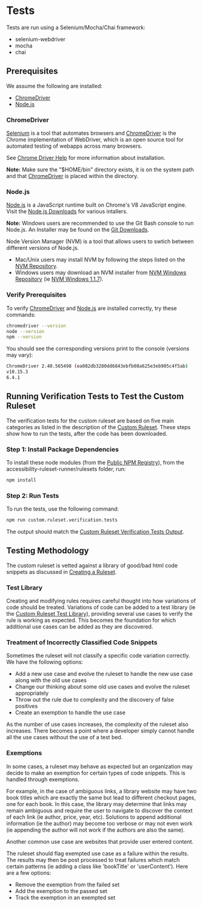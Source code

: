 # Tests
Tests are run using a Selenium/Mocha/Chai framework:

<ul>
<li>selenium-webdriver</li>
<li>mocha</li>
<li>chai</li>
</ul>

## Prerequisites

We assume the following are installed:
<ul>
<li><a href='http://chromedriver.chromium.org/'>ChromeDriver</a></li>
<li><a href='https://nodejs.org/en/'>Node.js</a></li>
</ul>

### ChromeDriver

<a href='https://www.seleniumhq.org/'>Selenium</a> is a tool that automates browsers and <a href='http://chromedriver.chromium.org/'>ChromeDriver</a> is the Chrome implementation of WebDriver, which is an open source tool for automated testing of webapps across many browsers.

See <a href='../../topics/CHROMEDRIVERHELP.md'>Chrome Driver Help</a> for more information about installation.

<b>Note:</b> Make sure the "$HOME/bin" directory exists, it is on the system path and that <a href='http://chromedriver.chromium.org/'>ChromeDriver</a> is placed within the directory.

### Node.js

<a href='https://nodejs.org/en/'>Node.js</a> is a JavaScript runtime built on Chrome's V8 JavaScript engine.  Visit the <a href='https://nodejs.org/en/download/'>Node.js Downloads</a> for various intallers.

<b>Note:</b> Windows users are recommended to use the Git Bash console to run Node.js.  An Installer may be found on the <a href='https://git-scm.com/download'>Git Downloads</a>.

Node Version Manager (NVM) is a tool that allows users to swtich between different versions of Node.js.

<ul>
<li>Mac/Unix users may install NVM by following the steps listed on the <a href='https://github.com/nvm-sh/nvm'>NVM Repository</a>.</li>
<li>Windows users may download an NVM installer from <a href='https://github.com/coreybutler/nvm-windows'>NVM Windows Repository</a> (ie <a href='https://github.com/coreybutler/nvm-windows/releases/download/1.1.7/nvm-setup.zip'>NVM Windows 1.1.7</a>).</li>
</ul>

### Verify Prerequisites

To verify <a href='http://chromedriver.chromium.org/'>ChromeDriver</a> and <a href='https://nodejs.org/en/'>Node.js</a> are installed correctly, try these commands:

```sh
chromedriver --version
node --version
npm --version
```

You should see the corresponding versions print to the console (versions may vary):

```sh
ChromeDriver 2.40.565498 (ea082db3280dd6843ebfb08a625e3eb905c4f5ab)
v10.15.3
6.4.1
```

## Running Verification Tests to Test the Custom Ruleset

The verification tests for the custom ruleset are based on five main categories as listed in the description of the <a href="../../rulesets#custom-ruleset">Custom Ruleset</a>.  These steps show how to run the tests, after the code has been downloaded.

### Step 1: Install Package Dependencies

To install these node modules (from the <a href='https://registry.npmjs.org/'>Public NPM Registry</a>), from the accessibility-ruleset-runner/rulesets folder, run:

```sh
npm install
```

### Step 2: Run Tests

To run the tests, use the following command:

```sh
npm run custom.ruleset.verification.tests
```

The output should match the <a href='output/custom.ruleset.verification.tests.output.txt'>Custom Ruleset Verification Tests Output</a>.

## Testing Methodology

The custom ruleset is vetted against a library of good/bad html code snippets as discussed in <a href='../../README.md#creating-a-ruleset'>Creating a Ruleset</a>.

### Test Library

Creating and modifying rules requires careful thought into how variations of code should be treated.  Variations of code can be added to a test library (ie the <a href='input/README.md'>Custom Ruleset Test Library</a>), providing several use cases to verify the rule is working as expected.  This becomes the foundation for which additional use cases can be added as they are discovered.

### Treatment of Incorrectly Classified Code Snippets

Sometimes the ruleset will not classify a specific code variation correctly.  We have the following options:

<ul>
<li>Add a new use case and evolve the ruleset to handle the new use case along with the old use cases</li>
<li>Change our thinking about some old use cases and evolve the ruleset appropriately</li>
<li>Throw out the rule due to complexity and the discovery of false positives</li>
<li>Create an exemption to handle the use case</li>
</ul>

As the number of use cases increases, the complexity of the ruleset also increases.  There becomes a point where a developer simply cannot handle all the use cases without the use of a test bed.

### Exemptions

In some cases, a ruleset may behave as expected but an organization may decide to make an exemption for certain types of code snippets.  This is handled through exemptions.

For example, in the case of ambiguous links, a library website may have two book titles which are exactly the same but lead to different checkout pages, one for each book.  In this case, the library may determine that links may remain ambiguous and require the user to navigate to discover the context of each link (ie author, price, year, etc).  Solutions to append additional information (ie the author) may become too verbose or may not even work (ie appending the author will not work if the authors are also the same).

Another common use case are websites that provide user entered content.

The ruleset should flag exempted use case as a failure within the results.  The results may then be post processed to treat failures which match certain patterns (ie adding a class like 'bookTitle' or 'userContent').  Here are a few options:

<ul>
<li>Remove the exemption from the failed set</li>
<li>Add the exemption to the passed set</li>
<li>Track the exemption in an exempted set</li>
</ul>
